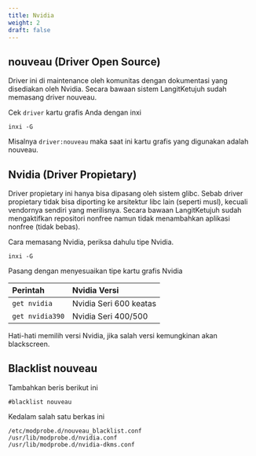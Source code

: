 ```yaml
---
title: Nvidia
weight: 2
draft: false
---
```


## nouveau (Driver Open Source)

Driver ini di maintenance oleh komunitas dengan dokumentasi yang disediakan oleh Nvidia. Secara bawaan sistem LangitKetujuh sudah memasang driver nouveau.

Cek `driver` kartu grafis Anda dengan inxi

```shell
inxi -G
```
Misalnya `driver:nouveau` maka saat ini kartu grafis yang digunakan adalah nouveau.

## Nvidia (Driver Propietary)

Driver propietary ini hanya bisa dipasang oleh sistem glibc. Sebab driver propietary tidak bisa diporting ke arsitektur libc lain (seperti musl), kecuali vendornya sendiri yang merilisnya. Secara bawaan LangitKetujuh sudah mengaktifkan repositori nonfree namun tidak menambahkan aplikasi nonfree (tidak bebas).

Cara memasang Nvidia, periksa dahulu tipe Nvidia.

```shell
inxi -G
```

Pasang dengan menyesuaikan tipe kartu grafis Nvidia

**Perintah** | **Nvidia Versi**
:--- | :---
`get nvidia` | Nvidia Seri 600 keatas
`get nvidia390` | Nvidia Seri 400/500

Hati-hati memilih versi Nvidia, jika salah versi kemungkinan akan blackscreen.

## Blacklist nouveau

Tambahkan beris berikut ini

```shell
#blacklist nouveau
```
Kedalam salah satu berkas ini

```shell
/etc/modprobe.d/nouveau_blacklist.conf
/usr/lib/modprobe.d/nvidia.conf
/usr/lib/modprobe.d/nvidia-dkms.conf
```
